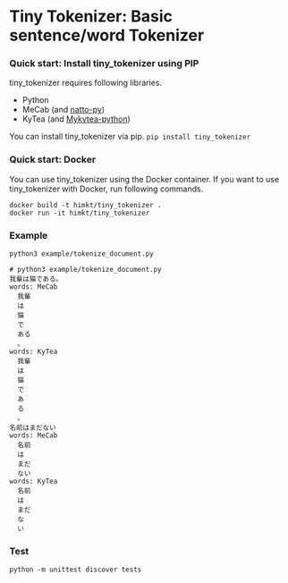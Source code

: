 # Tiny Tokenizer: Basic sentence/word Tokenizer

### Quick start: Install tiny_tokenizer using PIP

tiny_tokenizer requires following libraries.
- Python
- MeCab (and [natto-py](https://github.com/buruzaemon/natto-py))
- KyTea (and [Mykytea-python](https://github.com/chezou/Mykytea-python))

You can install tiny_tokenizer via pip.
`pip install tiny_tokenizer`

### Quick start: Docker

You can use tiny_tokenizer using the Docker container.
If you want to use tiny_tokenizer with Docker, run following commands.

```
docker build -t himkt/tiny_tokenizer .
docker run -it himkt/tiny_tokenizer
```

### Example

`python3 example/tokenize_document.py`

```
# python3 example/tokenize_document.py
我輩は猫である。
words: MeCab
  我輩
  は
  猫
  で
  ある
  。
words: KyTea
  我輩
  は
  猫
  で
  あ
  る
  。
名前はまだない
words: MeCab
  名前
  は
  まだ
  ない
words: KyTea
  名前
  は
  まだ
  な
  い
```

### Test

`python -m unittest discover tests`
